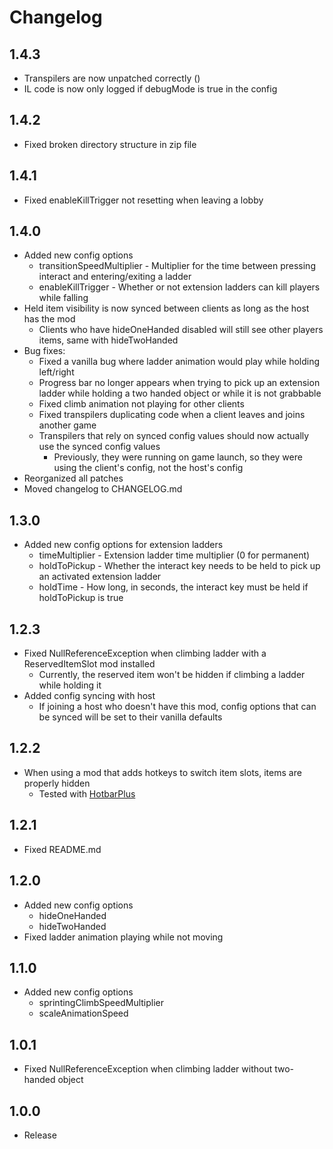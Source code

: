 # Changelog
## 1.4.3
- Transpilers are now unpatched correctly ()
- IL code is now only logged if debugMode is true in the config
## 1.4.2
- Fixed broken directory structure in zip file
## 1.4.1
- Fixed enableKillTrigger not resetting when leaving a lobby
## 1.4.0
- Added new config options
	- transitionSpeedMultiplier - Multiplier for the time between pressing interact and entering/exiting a ladder
	- enableKillTrigger - Whether or not extension ladders can kill players while falling
- Held item visibility is now synced between clients as long as the host has the mod
	- Clients who have hideOneHanded disabled will still see other players items, same with hideTwoHanded
- Bug fixes:
    - Fixed a vanilla bug where ladder animation would play while holding left/right
    - Progress bar no longer appears when trying to pick up an extension ladder while holding a two handed object or while it is not grabbable
	- Fixed climb animation not playing for other clients
    - Fixed transpilers duplicating code when a client leaves and joins another game
    - Transpilers that rely on synced config values should now actually use the synced config values
	    - Previously, they were running on game launch, so they were using the client's config, not the host's config
- Reorganized all patches
- Moved changelog to CHANGELOG.​md
## 1.3.0
- Added new config options for extension ladders
	- timeMultiplier - Extension ladder time multiplier (0 for permanent)
	- holdToPickup - Whether the interact key needs to be held to pick up an activated extension ladder
	- holdTime - How long, in seconds, the interact key must be held if holdToPickup is true
## 1.2.3
- Fixed NullReferenceException when climbing ladder with a ReservedItemSlot mod installed
	- Currently, the reserved item won't be hidden if climbing a ladder while holding it
- Added config syncing with host
	- If joining a host who doesn't have this mod, config options that can be synced will be set to their vanilla defaults
## 1.2.2
- When using a mod that adds hotkeys to switch item slots, items are properly hidden
	- Tested with [HotbarPlus](https://thunderstore.io/c/lethal-company/p/FlipMods/HotbarPlus/)
## 1.2.1
- Fixed README.​md
## 1.2.0
- Added new config options
    - hideOneHanded
    - hideTwoHanded
- Fixed ladder animation playing while not moving
## 1.1.0
- Added new config options
    - sprintingClimbSpeedMultiplier
    - scaleAnimationSpeed
## 1.0.1
- Fixed NullReferenceException when climbing ladder without two-handed object
## 1.0.0
- Release